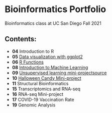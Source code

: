 # Bioinformatics Portfolio
Bioinformatics class at UC San Diego Fall 2021

## Contents:

- **04** Introduction to R
- **05** [Data visualization with ggplot2](https://github.com/yuz541/bggn213/blob/main/class05/class05.md)
- **06** [R Functions](https://github.com/yuz541/bggn213/blob/main/class06/class06.md)
- **08** [Introduction to Machine Learning](https://github.com/yuz541/bggn213/blob/main/class08/class08.md)
- **09** [Unsupervised learning mini-project](https://github.com/yuz541/bggn213/blob/main/class09_mini_project/class09.md)[source](https://github.com/yuz541/bggn213/blob/main/class09_mini_project/class09.Rmd)
- **10** [Halloween Candy Mini-project](https://github.com/yuz541/bggn213/blob/main/class10_mini_project/class10.md) 
- **11** Structural Bioinformatics
- **15** Transcriptomics and RNA-seq
- **16** RNA-seq Mini-project
- **17** COVID-19 Vaccination Rate
- **19** Genomic Analysis
